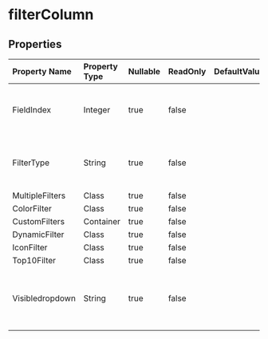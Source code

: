# **filterColumn**

 

## **Properties**

| Property Name | Property Type | Nullable |  ReadOnly | DefaultValue | Description | 
| :- | :- | :- |:- |  :- | :- |
|FieldIndex|Integer|true|false |  |Gets and sets the column offset in the range. |
|FilterType|String|true|false |  |Gets and sets the type fo filtering data. |
|MultipleFilters|Class|true|false |  ||
|ColorFilter|Class|true|false |  ||
|CustomFilters|Container|true|false |  ||
|DynamicFilter|Class|true|false |  ||
|IconFilter|Class|true|false |  ||
|Top10Filter|Class|true|false |  ||
|Visibledropdown|String|true|false |  |Indicates whether the AutoFilter button for this column is visible. |

